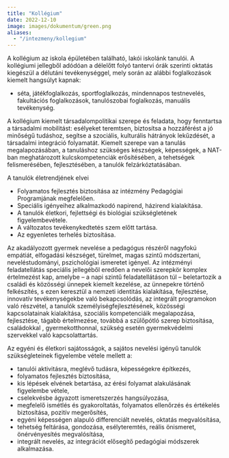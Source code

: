 ```yaml
---
title: "Kollégium"
date: 2022-12-10
image: images/dokumentum/green.png
aliases:
  - "/intezmeny/kollegium"
---
```


A kollégium az iskola épületében található, lakói iskolánk tanulói. A kollégiumi jellegből adódóan a délelőtt folyó tantervi órák szerinti oktatás kiegészül a délutáni tevékenységgel, mely során az alábbi foglalkozások kiemelt hangsúlyt kapnak: 

- séta, játékfoglalkozás, sportfoglalkozás, mindennapos testnevelés, fakultációs foglalkozások, tanulószobai foglalkozás, manuális tevékenység. 

A kollégium kiemelt társadalompolitikai szerepe és feladata, hogy fenntartsa a társadalmi mobilitást: esélyeket teremtsen, biztosítsa a hozzáférést a jó minőségű tudáshoz, segítse a szociális, kulturális hátrányok lekűzdését, a társadalmi integráció folyamatát. Kiemelt szerepe van a tanulás megalapozásában, a tanuláshoz szükséges készségek, képességek, a NAT-ban meghatározott kulcskompetenciák erősítésében, a tehetségek felismerésében, fejlesztésében, a tanulók felzárkóztatásában.

A tanulók életrendjének elvei

- Folyamatos fejlesztés biztosítása az intézmény Pedagógiai Programjának megfelelően.
- Speciális igényeihez alkalmazkodó napirend, házirend kialakítása.
- A tanulók életkori, fejlettségi és biológiai szükségletének figyelembevétele.
- A változatos tevékenykedtetés szem előtt tartása.
- Az egyenletes terhelés biztosítása.

Az akadályozott gyermek nevelése a pedagógus részéről nagyfokú empátiát, elfogadási készséget, türelmet, magas szintű módszertani, neveléstudományi, pszichológiai ismeretet igényel.
Az intézményi feladatellátás speciális jellegéből eredően a nevelői szerepkör komplex értelmezést kap, amelybe – a napi szintű feladatellátáson túl – beletartozik a családi és közösségi ünnepek kiemelt kezelése, az ünnepekre történő felkészítés, s ezen keresztül a nemzeti identitás kialakítása, fejlesztése, innovatív tevékenységekbe való bekapcsolódás, az integrált programokon való részvétel, a tanulók személyiségfejlesztésének, közösségi kapcsolatainak kialakítása, szociális kompetenciáik megalapozása, fejlesztése, tágabb értelmezése, továbbá a szülőpótló szerep biztosítása, családokkal , gyermekotthonnal, szükség esetén gyermekvédelmi szervekkel való kapcsolattartás.

Az egyéni és életkori sajátosságok, a sajátos nevelési igényű tanulók szükségleteinek figyelembe vétele mellett a:

- tanulói aktivitásra, meglévő tudásra, képességekre építkezés,
- folyamatos fejlesztés biztosítása,
- kis lépések elvének betartása, az érési folyamat alakulásának figyelembe vétele,
- cselekvésbe ágyazott ismeretszerzés hangsúlyozása,
- megfelelő ismétlés és gyakoroltatás, folyamatos ellenőrzés és értékelés biztosítása, pozitív megerősítés, 
- egyéni képességen alapuló differenciált nevelés, oktatás megvalósítása,
- tehetség feltárása, gondozása, esélyteremtés, reális önismeret, önérvényesítés megvalósítása,
- integrált nevelés, az integrációt elősegítő pedagógiai módszerek alkalmazása.
